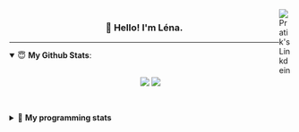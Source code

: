 <!--
<a href="https://twitter.com" target="_blank" rel="nofollow">
 <img align="right" alt="Pratik's Twitter" width="22px" src="https://cdn.jsdelivr.net/npm/simple-icons@v3/icons/twitter.svg" />
</a> 

-->
<a href="https://www.linkedin.com/in/lenagiacalone/" target="_blank" rel="nofollow">
 <img align="right" alt="Pratik's Linkdein" width="22px" src="https://cdn.jsdelivr.net/npm/simple-icons@v3/icons/linkedin.svg" />
</a>



<h3 align="center">👋 Hello! I'm Léna.</h3>

---

<!--
**lgiacalo/lgiacalo** is a ✨ _special_ ✨ repository because its `README.md` (this file) appears on your GitHub profile.

Here are some ideas to get you started:

- 🔭 I’m currently working on ...
- 🌱 I’m currently learning ...
- 👯 I’m looking to collaborate on ...
- 🤔 I’m looking for help with ...
- 💬 Ask me about ...
- 📫 How to reach me: ...
- 😄 Pronouns: ...
- ⚡ Fun fact: ...
-->

<details open>
 <summary> 😇 <b>My Github Stats</b>: </summary>
<br>
<p align = "center">
  <img src = "https://github-readme-stats.vercel.app/api?username=lgiacalo&show_icons=true&theme=nord" width="420">
  <img src = "https://github-readme-stats.vercel.app/api/top-langs/?username=lgiacalo&layout=compact&theme=nord">
</p>
 
<br>
<p align = "center">
  <imp src = "https://github-readme-stats.vercel.app/api/wakatime?username=lgiacalo&theme=nord">
</p>

</details>

<details>
 <summary>🤖 <b>My programming stats</b></summary>
 <br>
 
<!--START_SECTION:waka-->
![Lines of code](https://img.shields.io/badge/From%20Hello%20World%20I%27ve%20Written-881%20Thousand%20lines%20of%20code-blue)

**🐱 My GitHub Data** 

> 🏆 1,083 Contributions in the Year 2021
 > 
> 📦 297.7 kB Used in GitHub's Storage 
 > 
> 🚫 Not Opted to Hire
 > 
> 📜 44 Public Repositories 
 > 
> 🔑 34 Private Repositories  
 > 
**I'm an Early 🐤** 

```text
🌞 Morning    128 commits    ██████░░░░░░░░░░░░░░░░░░░   24.24% 
🌆 Daytime    260 commits    ████████████░░░░░░░░░░░░░   49.24% 
🌃 Evening    133 commits    ██████░░░░░░░░░░░░░░░░░░░   25.19% 
🌙 Night      7 commits      ░░░░░░░░░░░░░░░░░░░░░░░░░   1.33%

```
📅 **I'm Most Productive on Thursday** 

```text
Monday       84 commits     ████░░░░░░░░░░░░░░░░░░░░░   15.91% 
Tuesday      58 commits     ██░░░░░░░░░░░░░░░░░░░░░░░   10.98% 
Wednesday    116 commits    █████░░░░░░░░░░░░░░░░░░░░   21.97% 
Thursday     135 commits    ██████░░░░░░░░░░░░░░░░░░░   25.57% 
Friday       63 commits     ███░░░░░░░░░░░░░░░░░░░░░░   11.93% 
Saturday     23 commits     █░░░░░░░░░░░░░░░░░░░░░░░░   4.36% 
Sunday       49 commits     ██░░░░░░░░░░░░░░░░░░░░░░░   9.28%

```


📊 **This Week I Spent My Time On** 

```text
⌚︎ Time Zone: Europe/Paris

💬 Programming Languages: 
JavaScript               11 hrs 17 mins      █████████████████████░░░░   86.51% 
Markdown                 1 hr 45 mins        ███░░░░░░░░░░░░░░░░░░░░░░   13.49%

🔥 Editors: 
VS Code                  13 hrs 3 mins       █████████████████████████   100.0%

🐱‍💻 Projects: 
augmentation_capital     11 hrs 38 mins      ██████████████████████░░░   89.22% 
Work                     1 hr 22 mins        ██░░░░░░░░░░░░░░░░░░░░░░░   10.47% 
pappers-engine           2 mins              ░░░░░░░░░░░░░░░░░░░░░░░░░   0.31%

💻 Operating System: 
Mac                      13 hrs 3 mins       █████████████████████████   100.0%

```

**I Mostly Code in C** 

```text
C                        26 repos            ████████░░░░░░░░░░░░░░░░░   32.1% 
JavaScript               16 repos            █████░░░░░░░░░░░░░░░░░░░░   19.75% 
HTML                     8 repos             ██░░░░░░░░░░░░░░░░░░░░░░░   9.88% 
Shell                    8 repos             ██░░░░░░░░░░░░░░░░░░░░░░░   9.88% 
C++                      4 repos             █░░░░░░░░░░░░░░░░░░░░░░░░   4.94%

```


**Timeline**

![Chart not found](https://raw.githubusercontent.com/lgiacalo/lgiacalo/main/charts/bar_graph.png) 


 Last Updated on 22/12/2021
<!--END_SECTION:waka-->

</details>
